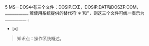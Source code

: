 5
MS—DOS中有三个文件：DOSIP.EXE，DOSIP.DAT和DOSZP.COM，____________
若使用系统提供的替代符‘＊’和‘’，则这三个文件可统一表示为___________ 。
- [x]  

> 知识点：操作系统概述。
